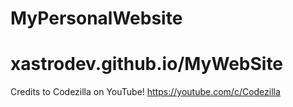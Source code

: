 # MyPersonalWebsite

# xastrodev.github.io/MyWebSite

Credits to Codezilla on YouTube! https://youtube.com/c/Codezilla

